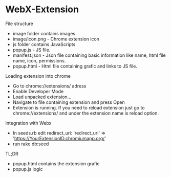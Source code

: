 # WebX-Extension

File structure
  - image folder contains images
  - image/icon.png - Chrome extension icon
  - js folder contains JavaScripts
  - popup.js - JS file.
  - manifest.json - Json file containing basic information like name, html file name, icon, permissions.
  - popup.html - Html file containing grafic and links to JS file.
  

Loading extension into chrome
  - Go to chrome://extensions/ adress
  - Enable Developer Mode
  - Load unpacked extension...
  - Navigate to file containing extension and press Open
  - Extension is running. If you need to reload extension just go to chrome://extensions/ and under the extension
    name is reload option.

Integration with Webx
  - In seeds.rb edit redirect_uri:
	'redirect_uri' => 'https://YourExtensionID.chromiumapp.org/'
  - run rake db:seed

TL;DR
  - popup.html contains the extension grafic
  - popup.js logic 

